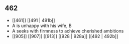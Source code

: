 ## 462
- [[461]] [[491 | 491b]] 
- A is unhappy with his wife, B
- A seeks with firmness to achieve cherished ambitions
- [[905]] [[907]] [[913]] [[928 | 928a]] [[492 | 492b]] 

